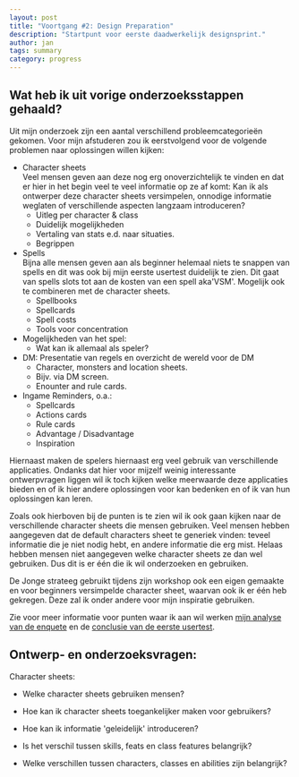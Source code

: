 ```yaml
---
layout: post
title: "Voortgang #2: Design Preparation"
description: "Startpunt voor eerste daadwerkelijk designsprint."
author: jan
tags: summary
category: progress
---
```



## Wat heb ik uit vorige onderzoeksstappen gehaald?

Uit mijn onderzoek zijn een aantal verschillend probleemcategorieën gekomen. Voor mijn afstuderen zou ik eerstvolgend voor de volgende problemen naar oplossingen willen kijken:

- Character sheets  
	Veel mensen geven aan deze nog erg onoverzichtelijk te vinden en dat er hier in het begin veel te veel informatie op ze af komt: Kan ik als ontwerper deze character sheets versimpelen, onnodige informatie weglaten of verschillende aspecten langzaam introduceren?
    - Uitleg per character & class
    - Duidelijk mogelijkheden
    - Vertaling van stats e.d. naar situaties.
    - Begrippen
- Spells  
	Bijna alle mensen geven aan als beginner helemaal niets te snappen van spells en dit was ook bij mijn eerste usertest duidelijk te zien. Dit gaat van spells slots tot aan de kosten van een spell aka'VSM'. Mogelijk ook te combineren met de character sheets.
    - Spellbooks
    - Spellcards
    - Spell costs
    - Tools voor concentration
- Mogelijkheden van het spel:  
	- Wat kan ik allemaal als speler?
- DM: Presentatie van regels en overzicht de wereld voor de DM
	- Character, monsters and location sheets.
	- Bijv. via DM screen.
	- Enounter and rule cards.
- Ingame Reminders, o.a.:
	- Spellcards
	- Actions cards
	- Rule cards
	- Advantage / Disadvantage
	- Inspiration

Hiernaast maken de spelers hiernaast erg veel gebruik van verschillende applicaties. Ondanks dat hier voor mijzelf weinig interessante ontwerpvragen liggen wil ik toch kijken welke meerwaarde deze applicaties bieden en of ik hier andere oplossingen voor kan bedenken en of ik van hun oplossingen kan leren. 

Zoals ook hierboven bij de punten is te zien wil ik ook gaan kijken naar de verschillende character sheets die mensen gebruiken. Veel mensen hebben aangegeven dat de default characters sheet te generiek vinden: teveel informatie die je niet nodig hebt, en andere informatie die erg mist. Helaas hebben mensen niet aangegeven welke character sheets ze dan wel gebruiken. Dus dit is er één die ik wil onderzoeken en gebruiken. 

De Jonge strateeg gebruikt tijdens zijn workshop ook een eigen gemaakte en voor beginners versimpelde character sheet, waarvan ook ik er één heb gekregen. Deze zal ik onder andere voor mijn inspiratie gebruiken.

Zie voor meer informatie voor punten waar ik aan wil werken [mijn analyse van de enquete]({{site.url}}/research/2019/02/18/Analyse_Enquete_Problemen.html) en de [conclusie van de eerste usertest]({{site.url}}/research/2019/02/22/Samenvatting-van-User-Test.html). 

## Ontwerp- en onderzoeksvragen:
 
Character sheets:
 - Welke character sheets gebruiken mensen?
 - Hoe kan ik character sheets toegankelijker maken voor gebruikers?
 - Hoe kan ik informatie 'geleidelijk' introduceren?

 - Is het verschil tussen skills, feats en class features belangrijk?
 - Welke verschillen tussen characters, classes en abilities zijn belangrijk?